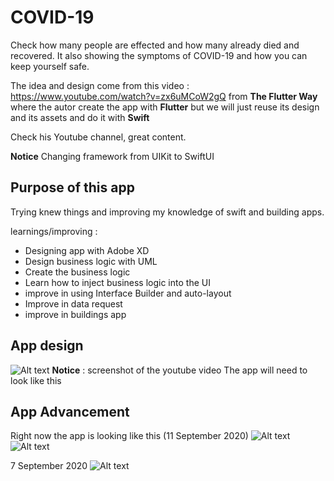 # COVID-19
Check how many people are effected and how many already died and recovered. It also showing the symptoms of COVID-19 and how you can keep yourself safe. 

The idea and design come from this video : https://www.youtube.com/watch?v=zx6uMCoW2gQ from **The Flutter Way** 
where the autor create the app with **Flutter** but we will just reuse its design and its assets and do it with **Swift**

Check his Youtube channel, great content.

**Notice** Changing framework from UIKit to SwiftUI

## Purpose of this app

Trying knew things and improving my knowledge of swift and building apps.

learnings/improving : 
- Designing app with Adobe XD
- Design business logic with UML
- Create the business logic 
- Learn how to inject business logic into the UI 
- improve in using Interface Builder and auto-layout
- Improve in data request
- improve in buildings app
 
 ## App design
 
 ![Alt text](readmeAssets/images/youtubeScreenShot.png?raw=true "iPhone")
 **Notice** : screenshot of the youtube video
The app will need to look like this


## App Advancement

Right now the app is looking like this  (11 September 2020)
![Alt text](readmeAssets/images/appAdvancement-home-11-10-2020.png?raw=true "iPhone")
![Alt text](readmeAssets/images/appAdvancement-info-11-10-2020.png?raw=true "iPhone")




7 September 2020
![Alt text](readmeAssets/images/appAdvancement.png?raw=true "iPhone")
